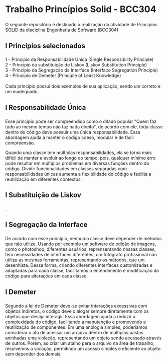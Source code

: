 <h1 align="left">Trabalho Princípios Solid - BCC304</h1>

###

<p align="left">O seguinte repositório é destinado a realização da atividade de Princípios SOLID da disciplina Engenharia de Software (BCC304)</p>

###

<h2 align="left">I Princípios selecionados</h2>

###

<p align="left">1 - Princípio da Responsabilidade Única (Single Responsibility Principle)<br>2 - Princípio da substituição de Liskov (Liskov Substitution Principle)<br>3 -  Princípio da Segregação da Interface (Interface Segregation Principle)<br>4 - Princípio de Demeter (Principle of Least Knowledge)<br><br>Cada princípio possui dois exemplos de sua aplicação, sendo um correto e um inadequado.</p>

###

<h2 align="left">I Responsabilidade Única</h2>

###

<p align="left"> Esse princípio pode ser compreendido como o ditado popular "Quem faz tudo ao mesmo tempo não faz nada direito", de acordo com ele, toda classe dentro do código deve possuir uma única responsabilidade. Essa abordagem ajuda a manter o código coeso, modular e de fácil compreensão. 
  
Quando uma classe tem múltiplas responsabilidades, ela se torna mais difícil de manter e evoluir ao longo do tempo, pois, qualquer mínimo erro pode resultar em múltiplos problemas em diversas funções dentro do código. Dividir funcionalidades em classes separadas com responsabilidades únicas aumenta a flexibilidade do código e facilita a reutilização em diferentes contextos.
</p>

###

<h2 align="left">I Substituição de Liskov</h2>

###

<p align="left">
  .</p>

###

<h2 align="left">I Segregação da Interface</h2>

###

<p align="left">De acordo com esse princípio, nenhuma classe deve depender de métodos que não utilize. Usando por exemplo um software de edição de imagens, como o photoshop, diferentes usuários, reprensentando nossas classes, tem necessidades de interfaces diferentes, um fotógrafo profissional não utiliza as mesmas ferramentas, representando os métodos, que um desenhista. Dessa forma, criando diferentes interfaces customizadas e adaptadas para cada classe, facilitamos o entendimento e modificação do código para alterações em cada classe.</p>

###

<h2 align="left">I Demeter</h2>

###

<p align="left">Segundo a lei de Demeter deve-se evitar interações excessivas com objetos indiretos, o código deve dialogar sempre diretamente com os objetos que deseja interagir. Essa abordagem ajuda a reduzir a complexidade do código, facilitando a manutenção e promovendo a reutilização de componentes.
Em uma anologia simples, poderiamos considerar o ato de acessar um arquivo dentro de múltiplas pastas aninhadas uma violação, representando um objeto sendo acessado através de outros. Porém, ao criar um atalho para o arquivo na área de trabalho, resolvemos a violação, permitindo um acesso simples e eficiente ao objeto sem depender dos demais.</p>

###
